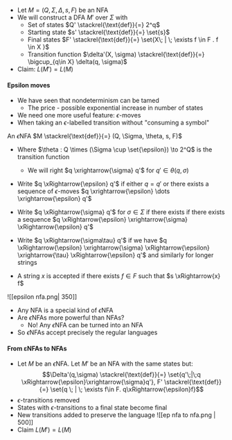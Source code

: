- Let $M = (Q, \Sigma, \Delta, s, F)$ be an NFA
- We will construct a DFA $M'$ over $\Sigma$ with
	- Set of states $Q' \stackrel{\text{def}}{=} 2^q$ 
	- Starting state $s' \stackrel{\text{def}}{=} \set{s}$
	- Final states $F' \stackrel{\text{def}}{=} \set{X\; | \; \exists f \in F . f \in X }$
	- Transition function $\delta'(X, \sigma) \stackrel{\text{def}}{=} \bigcup_{q\in X} \delta(q, \sigma)$
- Claim: $L(M') = L(M)$

#### Epsilon moves
- We have seen that nondeterminism can be tamed
	- The price - possible exponential increase in number of states
- We need one more useful feature: $\epsilon$-moves
- When taking an $\epsilon$-labelled transition without "consuming a symbol"

An $\epsilon$NFA $M \stackrel{\text{def}}{=} (Q, \Sigma, \theta, s, F)$
- Where $\theta : Q \times (\Sigma \cup \set{\epsilon}) \to 2^Q$ is the transition function
	- We will right $q \xrightarrow{\sigma} q'$ for $q' \in \theta(q, \sigma)$

- Write $q \xRightarrow{\epsilon} q'$ if either $q = q'$ or there exists a sequence of $\epsilon$-moves $q \xrightarrow{\epsilon} \dots \xrightarrow{\epsilon} q'$
- Write $q \xRightarrow{\sigma} q'$ for $\sigma \in \Sigma$ if there exists if there exists a sequence $q \xRightarrow{\epsilon} \xrightarrow{\sigma} \xRightarrow{\epsilon} q'$ 
- Write $q \xRightarrow{\sigma\tau} q'$ if we have $q \xRightarrow{\epsilon} \xrightarrow{\sigma} \xRightarrow{\epsilon} \xrightarrow{\tau} \xRightarrow{\epsilon} q'$ and similarly for longer strings
- A string $x$ is accepted if there exists $f \in F$ such that $s \xRightarrow{x} f$

![[epsilon nfa.png| 350]]

- Any NFA is a special kind of $\epsilon$NFA
- Are $\epsilon$NFAs more powerful than NFAs?
	- No! Any $\epsilon$NFA can be turned into an NFA
- So $\epsilon$NFAs accept precisely the regular languages

#### From εNFAs to NFAs
- Let $M$ be an $\epsilon$NFA. Let $M'$ be an NFA with the same states but: $$\Delta'(q,\sigma) \stackrel{\text{def}}{=} \set{q'\;|\;q \xRightarrow{\epsilon}\xrightarrow{\sigma}q'}, F' \stackrel{\text{def}}{=} \set{q \; | \; \exists f\in F. q\xRightarrow{\epsilon}f}$$
- $\epsilon$-transitions removed
- States with $\epsilon$-transitions to a final state become final
- New transitions added to preserve the language
![[ep nfa to nfa.png | 500]]
- Claim $L(M') = L(M)$



